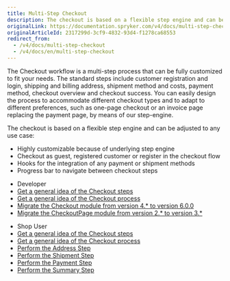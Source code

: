 ```yaml
---
title: Multi-Step Checkout
description: The checkout is based on a flexible step engine and can be adjusted to any use case.
originalLink: https://documentation.spryker.com/v4/docs/multi-step-checkout
originalArticleId: 2317299d-3cf9-4832-93d4-f1278ca68553
redirect_from:
  - /v4/docs/multi-step-checkout
  - /v4/docs/en/multi-step-checkout
---
```


The Checkout workflow is a multi-step process that can be fully customized to fit your needs. The standard steps include customer registration and login, shipping and billing address, shipment method and costs, payment method, checkout overview and checkout success. You can easily design the process to accommodate different checkout types and to adapt to different preferences, such as one-page checkout or an invoice page replacing the payment page, by means of our step-engine.

The checkout is based on a flexible step engine and can be adjusted to any use case:

* Highly customizable because of underlying step engine
* Checkout as guest, registered customer or register in the checkout flow
* Hooks for the integration of any payment or shipment methods
* Progress bar to navigate between checkout steps

<div class="mr-container">
    <div class="mr-list-container">
        <!-- col1 -->
        <div class="mr-col">
            <ul class="mr-list mr-list-green">
                <li class="mr-title">Developer</li>
                <li><a href="https://documentation.spryker.com/v4/docs/checkout-steps-201903" class="mr-link">Get a general idea of the Checkout steps</a></li>
                <li><a href="https://documentation.spryker.com/v4/docs/checkout-process-201903" class="mr-link">Get a general idea of the Checkout process</a></li>  
                <li><a href="https://documentation.spryker.com/v4/docs/mg-checkout#upgrading-from-version-4---to-version-6-0-0" class="mr-link">Migrate the Checkout module from version 4.* to version 6.0.0</a></li> 
                <li><a href="https://documentation.spryker.com/v4/docs/migration-guide-checkoutpage#upgrading-from-version-2---to-version-3--" class="mr-link">Migrate the CheckoutPage module from version 2.* to version 3.*</a></li>
            </ul>
        </div>
        <!-- col3 -->
        <div class="mr-col">
            <ul class="mr-list mr-list-red">
                <li class="mr-title">Shop User</li>
                <li><a href="https://documentation.spryker.com/v4/docs/checkout-steps-201903" class="mr-link">Get a general idea of the Checkout steps</a></li>
                <li><a href="https://documentation.spryker.com/v4/docs/checkout-process-201903" class="mr-link">Get a general idea of the Checkout process</a></li>
                <li><a href="https://documentation.spryker.com/v4/docs/address-step-shop-guide-201911" class="mr-link">Perform the Address Step</a></li>
                <li><a href="https://documentation.spryker.com/v4/docs/shipment-step-shop-guide-201911" class="mr-link">Perform the Shipment Step</a></li>
                <li><a href="payment-step-shop-guide-201911" class="mr-link">Perform the Payment Step</a></li>
                 <li><a href="https://documentation.spryker.com/v4/docs/summary-step-shop-guide-201911" class="mr-link">Perform the Summary Step</a></li>
            </ul>
        </div>
    </div>
</div>

